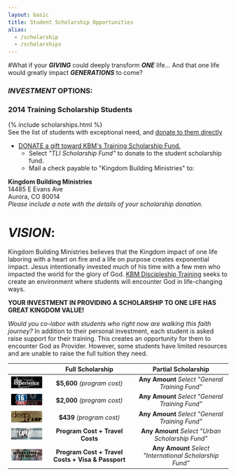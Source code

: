 ```yaml
---
layout: basic
title: Student Scholarship Opportunities
alias:
  - /scholarship
  - /scholarships
---
```

#What if your ***GIVING*** could deeply transform ***ONE*** life... And that one life would greatly impact ***GENERATIONS*** to come?  

### *INVESTMENT* OPTIONS:

### 2014 Training Scholarship Students

{% include scholarships.html %}  
See the list of students with exceptional need, and [donate to them directly](/scholarshipcandidates)

- [DONATE a gift toward KBM's Training Scholarship Fund.](https://interland3.donorperfect.net/weblink/weblink.aspx?name=kbm&id=3)  
    - Select *"TLI Scholarship Fund"* to donate to the student scholarship fund.  
    - Mail a check payable to "Kingdom Building Ministries" to:  

**Kingdom Building Ministries**  
14485 E Evans Ave  
Aurora, CO 80014  
*Please include a note with the details of your scholarship donation.*  

# *VISION*:

Kingdom Building Ministries believes that the Kingdom impact of one life laboring with a heart on fire and a life on purpose creates exponential impact. Jesus intentionally invested much of his time with a few men who impacted the world for the glory of God. [KBM Discipleship Training](/training) seeks to create an environment where students will encounter God in life-changing ways.

**YOUR INVESTMENT IN PROVIDING A SCHOLARSHIP TO ONE LIFE HAS GREAT KINGDOM VALUE!**

*Would you co-labor with students who right now are walking this faith journey?* In addition to their personal investment, each student is asked raise support for their training. This creates an opportunity for them to encounter God as Provider. However, some students have limited resources and are unable to raise the full tuition they need.

|       | Full Scholarship | Partial Scholarship |
| :---: | :---: | :---: |
| <a href="/theexperience"><img src="/img/getinvolved/scholarship/the_experience_button.png"/></a> | **$5,600** *(program cost)* | **Any Amount** *Select "General Training Fund"* |
| <a href="/16days"><img src="/img/getinvolved/scholarship/16_days_button.png"/></a> | **$2,000** *(program cost)* | **Any Amount** *Select "General Training Fund"* |
| <a href="/deepcamp"><img src="/img/getinvolved/scholarship/deep_camp_button.png"/></a> | **$439** *(program cost)* | **Any Amount** *Select "General Training Fund"* |
| <a href="/urbanadvance"><img src="/img/getinvolved/scholarship/ua_button.png"/></a> | **Program Cost + Travel Costs** | **Any Amount** *Select "Urban Scholarship Fund"* |
| <a href="/scholarshipcandidates"><img src="/img/getinvolved/scholarship/international_button.png"/></a> | **Program Cost + Travel Costs + Visa & Passport** | **Any Amount** *Select "International Scholarship Fund"* |  
